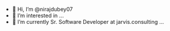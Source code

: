 - 👋 Hi, I’m @nirajdubey07
- 👀 I’m interested in ...
- 🌱 I’m currently Sr. Software Developer at jarvis.consulting ...

<!---
nirajdubey07/nirajdubey07 is a ✨ special ✨ repository because its `README.md` (this file) appears on your GitHub profile.
You can click the Preview link to take a look at your changes.
--->
